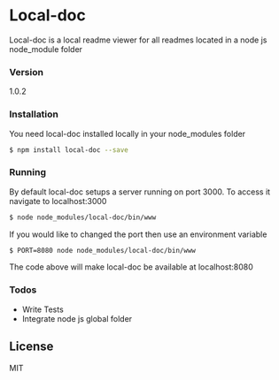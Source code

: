 # Local-doc

Local-doc is a local readme viewer for all readmes located in a node js node_module folder

### Version
1.0.2

### Installation

You need local-doc installed locally in your node_modules folder

```sh
$ npm install local-doc --save
```

### Running

By default local-doc setups a server running on port 3000. To access it navigate to localhost:3000

```sh
$ node node_modules/local-doc/bin/www
```

If you would like to changed the port then use an environment variable

```sh
$ PORT=8080 node node_modules/local-doc/bin/www
```
The code above will make local-doc be available at localhost:8080

### Todos

 - Write Tests
 - Integrate node js global folder

License
----

MIT
